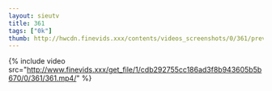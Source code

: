 ```yaml
--- 
layout: sieutv
title: 361
tags: ["0k"]
thumb: http://hwcdn.finevids.xxx/contents/videos_screenshots/0/361/preview.mp4.jpg
---
```

{% include video src="http://www.finevids.xxx/get_file/1/cdb292755cc186ad3f8b943605b5b670/0/361/361.mp4/" %} 
